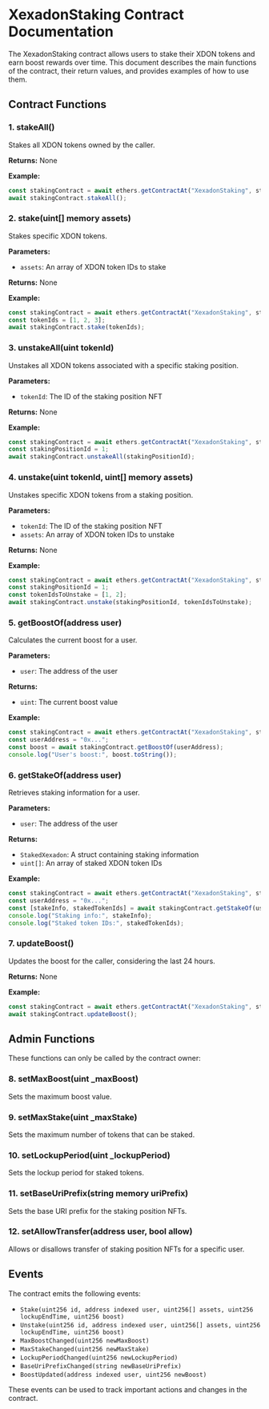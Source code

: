 # XexadonStaking Contract Documentation

The XexadonStaking contract allows users to stake their XDON tokens and earn boost rewards over time. This document describes the main functions of the contract, their return values, and provides examples of how to use them.

## Contract Functions

### 1. stakeAll()

Stakes all XDON tokens owned by the caller.

**Returns:** None

**Example:**
```javascript
const stakingContract = await ethers.getContractAt("XexadonStaking", stakingContractAddress);
await stakingContract.stakeAll();
```

### 2. stake(uint[] memory assets)

Stakes specific XDON tokens.

**Parameters:**
- `assets`: An array of XDON token IDs to stake

**Returns:** None

**Example:**
```javascript
const stakingContract = await ethers.getContractAt("XexadonStaking", stakingContractAddress);
const tokenIds = [1, 2, 3];
await stakingContract.stake(tokenIds);
```

### 3. unstakeAll(uint tokenId)

Unstakes all XDON tokens associated with a specific staking position.

**Parameters:**
- `tokenId`: The ID of the staking position NFT

**Returns:** None

**Example:**
```javascript
const stakingContract = await ethers.getContractAt("XexadonStaking", stakingContractAddress);
const stakingPositionId = 1;
await stakingContract.unstakeAll(stakingPositionId);
```

### 4. unstake(uint tokenId, uint[] memory assets)

Unstakes specific XDON tokens from a staking position.

**Parameters:**
- `tokenId`: The ID of the staking position NFT
- `assets`: An array of XDON token IDs to unstake

**Returns:** None

**Example:**
```javascript
const stakingContract = await ethers.getContractAt("XexadonStaking", stakingContractAddress);
const stakingPositionId = 1;
const tokenIdsToUnstake = [1, 2];
await stakingContract.unstake(stakingPositionId, tokenIdsToUnstake);
```

### 5. getBoostOf(address user)

Calculates the current boost for a user.

**Parameters:**
- `user`: The address of the user

**Returns:** 
- `uint`: The current boost value

**Example:**
```javascript
const stakingContract = await ethers.getContractAt("XexadonStaking", stakingContractAddress);
const userAddress = "0x...";
const boost = await stakingContract.getBoostOf(userAddress);
console.log("User's boost:", boost.toString());
```

### 6. getStakeOf(address user)

Retrieves staking information for a user.

**Parameters:**
- `user`: The address of the user

**Returns:** 
- `StakedXexadon`: A struct containing staking information
- `uint[]`: An array of staked XDON token IDs

**Example:**
```javascript
const stakingContract = await ethers.getContractAt("XexadonStaking", stakingContractAddress);
const userAddress = "0x...";
const [stakeInfo, stakedTokenIds] = await stakingContract.getStakeOf(userAddress);
console.log("Staking info:", stakeInfo);
console.log("Staked token IDs:", stakedTokenIds);
```

### 7. updateBoost()

Updates the boost for the caller, considering the last 24 hours.

**Returns:** None

**Example:**
```javascript
const stakingContract = await ethers.getContractAt("XexadonStaking", stakingContractAddress);
await stakingContract.updateBoost();
```

## Admin Functions

These functions can only be called by the contract owner:

### 8. setMaxBoost(uint _maxBoost)

Sets the maximum boost value.

### 9. setMaxStake(uint _maxStake)

Sets the maximum number of tokens that can be staked.

### 10. setLockupPeriod(uint _lockupPeriod)

Sets the lockup period for staked tokens.

### 11. setBaseUriPrefix(string memory uriPrefix)

Sets the base URI prefix for the staking position NFTs.

### 12. setAllowTransfer(address user, bool allow)

Allows or disallows transfer of staking position NFTs for a specific user.

## Events

The contract emits the following events:

- `Stake(uint256 id, address indexed user, uint256[] assets, uint256 lockupEndTime, uint256 boost)`
- `Unstake(uint256 id, address indexed user, uint256[] assets, uint256 lockupEndTime, uint256 boost)`
- `MaxBoostChanged(uint256 newMaxBoost)`
- `MaxStakeChanged(uint256 newMaxStake)`
- `LockupPeriodChanged(uint256 newLockupPeriod)`
- `BaseUriPrefixChanged(string newBaseUriPrefix)`
- `BoostUpdated(address indexed user, uint256 newBoost)`

These events can be used to track important actions and changes in the contract.
